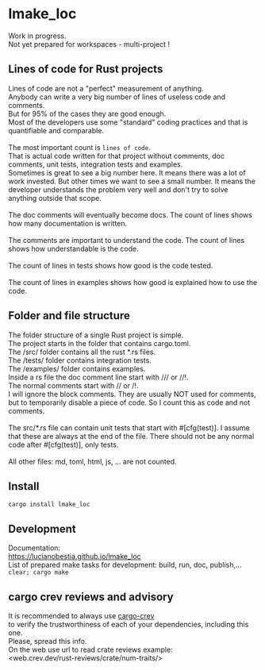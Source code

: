# lmake_loc  

[comment]: # (lmake_readme cargo.toml data start)


[comment]: # (lmake_readme cargo.toml data end)

Work in progress.\
Not yet prepared for workspaces - multi-project !  

## Lines of code for Rust projects

Lines of code are not a "perfect" measurement of anything.\
Anybody can write a very big number of lines of useless code and comments.\
But for 95% of the cases they are good enough.\
Most of the developers use some "standard" coding practices and that is quantifiable and comparable.\
\
The most important count is `lines of code`.\
That is actual code written for that project without comments, doc comments, unit tests, integration tests and examples.\
Sometimes is great to see a big number here. It means there was a lot of work invested. But other times we want to see a small number. It means the developer understands the problem very well and don't try to solve anything outside that scope.\
\
The doc comments will eventually become docs. The count of lines shows how many documentation is written.\
\
The comments are important to understand the code. The count of lines shows how understandable is the code.\
\
The count of lines in tests shows how good is the code tested.\
\
The count of lines in examples shows how good is explained how to use the code.  

## Folder and file structure

The folder structure of a single Rust project is simple.\
The project starts in the folder that contains cargo.toml.\
The /src/ folder contains all the rust \*.rs files.\
The /tests/ folder contains integration tests.\
The /examples/ folder contains examples.\
Inside a rs file the doc comment line start with /// or //!.\
The normal comments start with // or /!.\
I will ignore the block comments. They are usually NOT used for comments, but to temporarily disable a piece of code. So I count this as code and not comments.\
\
The src/\*.rs file can contain unit tests that start with #[cfg(test)]. I assume that these are always at the end of the file. There should not be any normal code after #[cfg(test)], only tests.\
\
All other files: md, toml, html, js, ... are not counted.  

## Install

`cargo install lmake_loc`  

## Development

Documentation:\
<https://lucianobestia.github.io/lmake_loc>\
List of prepared make tasks for development: build, run, doc, publish,...\
`clear; cargo make`  

## cargo crev reviews and advisory

It is recommended to always use [cargo-crev](https://github.com/crev-dev/cargo-crev)\
to verify the trustworthiness of each of your dependencies, including this one.\
Please, spread this info.\
On the web use url to read crate reviews example:\
<web.crev.dev/rust-reviews/crate/num-traits/>  
